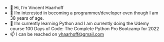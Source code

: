 - 👋 Hi, I’m Vincent Haarhoff
- 👀 I’m interested in becoming a programmer/developer even though I am 38 years of age.
- 🌱 I’m currently learning Python and I am currently doing the Udemy course 100 Days of Code: The Complete Python Pro Bootcamp for 2022
- 📫 I can be reached on vhaarhoff@gmail.com

<!---
Vhaarhoff/Vhaarhoff is a ✨ special ✨ repository because its `README.md` (this file) appears on your GitHub profile.
You can click the Preview link to take a look at your changes.
--->
